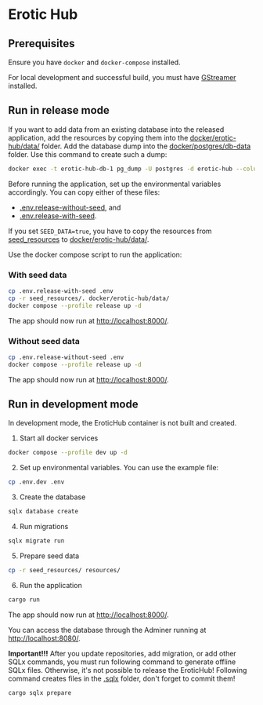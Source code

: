 # Erotic Hub

## Prerequisites

Ensure you have `docker` and `docker-compose` installed.

For local development and successful build, you must have [GStreamer](https://gstreamer.freedesktop.org/) installed.

## Run in release mode

If you want to add data from an existing database into the released application, add the resources by copying them into the [docker/erotic-hub/data/](docker/erotic-hub/data/) folder. Add the database dump into the [docker/postgres/db-data](docker/postgres/db-data) folder. Use this command to create such a dump:

```bash
docker exec -t erotic-hub-db-1 pg_dump -U postgres -d erotic-hub --column-inserts --create > docker/postgres/db-data/dump2.sql
```

Before running the application, set up the environmental variables accordingly. You can copy either of these files:

- [.env.release-without-seed](.env.release-without-seed), and
- [.env.release-with-seed](.env.release-with-seed).

If you set `SEED_DATA=true`, you have to copy the resources from [seed_resources](seed_resources) to [docker/erotic-hub/data/](docker/erotic-hub/data/).

Use the docker compose script to run the application:

### With seed data

```bash
cp .env.release-with-seed .env
cp -r seed_resources/. docker/erotic-hub/data/
docker compose --profile release up -d
```

The app should now run at [http://localhost:8000/](http://localhost:8000/).

### Without seed data

```bash
cp .env.release-without-seed .env
docker compose --profile release up -d
```

The app should now run at [http://localhost:8000/](http://localhost:8000/).

## Run in development mode

In development mode, the EroticHub container is not built and created.

1. Start all docker services

```bash
docker compose --profile dev up -d
```

2. Set up environmental variables. You can use the example file:

```bash
cp .env.dev .env
```

3. Create the database

```bash
sqlx database create
```

4. Run migrations

```bash
sqlx migrate run
```

5. Prepare seed data

```bash
cp -r seed_resources/ resources/
```

6. Run the application

```bash
cargo run
```

The app should now run at [http://localhost:8000/](http://localhost:8000/).

You can access the database through the Adminer running at [http://localhost:8080/](http://localhost:8080/).

**Important!!!** After you update repositories, add migration, or add other SQLx commands, you must run following command to generate offline SQLx files. Otherwise, it's not possible to release the EroticHub! Following command creates files in the [.sqlx](.sqlx) folder, don't forget to commit them!

```bash
cargo sqlx prepare
```

